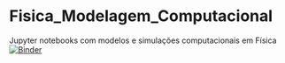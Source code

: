 # Fisica_Modelagem_Computacional
Jupyter notebooks com modelos e simulações computacionais em Física
[![Binder](https://mybinder.org/badge_logo.svg)](https://mybinder.org/v2/gh/profsandromartini/Fisica_Modelagem_Computacional/main?labpath=2023_1S_SEMANA_02_AULA_UTILIZAND)
